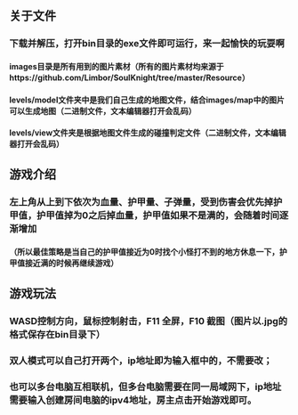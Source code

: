 ## 关于文件
### 下载并解压，打开bin目录的exe文件即可运行，来一起愉快的玩耍啊

#### images目录是所有用到的图片素材（所有的图片素材均来源于https://github.com/Limbor/SoulKnight/tree/master/Resource）
#### levels/model文件夹中是我们自己生成的地图文件，结合images/map中的图片可以生成地图（二进制文件，文本编辑器打开会乱码）
#### levels/view文件夹是根据地图文件生成的碰撞判定文件（二进制文件，文本编辑器打开会乱码）

## 游戏介绍
### 左上角从上到下依次为血量、护甲量、子弹量，受到伤害会优先掉护甲值，护甲值掉为0之后掉血量，护甲值如果不是满的，会随着时间逐渐增加
#### （所以最佳策略是当自己的护甲值接近为0时找个小怪打不到的地方休息一下，护甲值接近满的时候再继续游戏）

## 游戏玩法
### WASD控制方向，鼠标控制射击，F11 全屏，F10 截图（图片以.jpg的格式保存在bin目录下）
### 双人模式可以自己打开两个，ip地址即为输入框中的，不需要改；
### 也可以多台电脑互相联机，但多台电脑需要在同一局域网下，ip地址需要输入创建房间电脑的ipv4地址，房主点击开始游戏即可。

